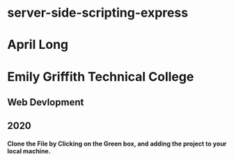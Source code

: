 # server-side-scripting-express

# April Long 
# Emily Griffith Technical College
## Web Devlopment 
## 2020

#### Clone the File by Clicking on the Green box, and adding the project to your local machine. 

